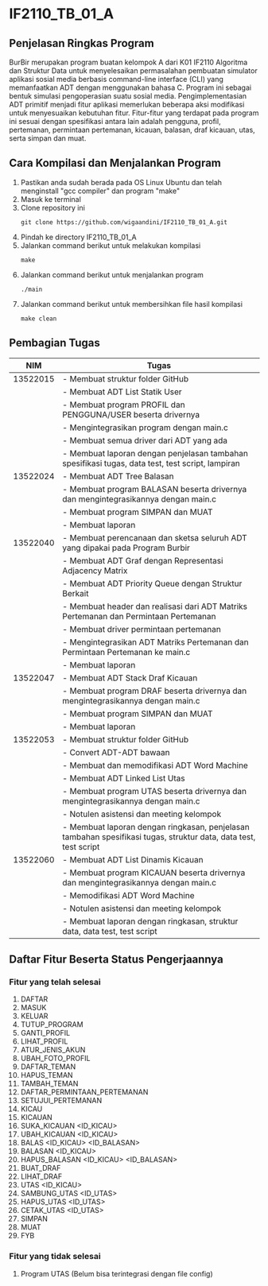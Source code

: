 # IF2110_TB_01_A
## Penjelasan Ringkas Program
BurBir merupakan program buatan kelompok A dari K01 IF2110 Algoritma dan Struktur Data untuk menyelesaikan permasalahan pembuatan simulator aplikasi sosial media berbasis command-line interface (CLI) yang memanfaatkan ADT dengan menggunakan bahasa C. Program ini sebagai bentuk simulasi pengoperasian suatu sosial media. Pengimplementasian ADT primitif menjadi fitur aplikasi memerlukan beberapa aksi modifikasi untuk menyesuaikan kebutuhan fitur. Fitur-fitur yang terdapat pada program ini sesuai dengan spesifikasi antara lain adalah pengguna, profil, pertemanan, permintaan pertemanan, kicauan, balasan, draf kicauan, utas, serta simpan dan muat.

## Cara Kompilasi dan Menjalankan Program
1. Pastikan anda sudah berada pada OS Linux Ubuntu dan telah menginstall "gcc compiler" dan program "make"
2. Masuk ke terminal
3. Clone repository ini
   ```
   git clone https://github.com/wigaandini/IF2110_TB_01_A.git
   ```
4. Pindah ke directory IF2110_TB_01_A
5. Jalankan command berikut untuk melakukan kompilasi
   ```
   make
   ```
6. Jalankan command berikut untuk menjalankan program
   ```
   ./main
   ```
7. Jalankan command berikut untuk membersihkan file hasil kompilasi
   ```
   make clean
   ```

## Pembagian Tugas
| NIM      | Tugas                                                                         |
|----------|-------------------------------------------------------------------------------|
| 13522015 | - Membuat struktur folder GitHub                                              |
|          | - Membuat ADT List Statik User                                               |
|          | - Membuat program PROFIL dan PENGGUNA/USER beserta drivernya                |
|          | - Mengintegrasikan program dengan main.c                                     |
|          | - Membuat semua driver dari ADT yang ada                                    |
|          | - Membuat laporan dengan penjelasan tambahan spesifikasi tugas, data test, test script, lampiran                                        |
| 13522024 | - Membuat ADT Tree Balasan                                                  |
|          | - Membuat program BALASAN beserta drivernya dan mengintegrasikannya dengan main.c |
|          | - Membuat program SIMPAN dan MUAT                                           |
|          | - Membuat laporan                                                            |
| 13522040 | - Membuat perencanaan dan sketsa seluruh ADT yang dipakai pada Program Burbir |
|          | - Membuat ADT Graf dengan Representasi Adjacency Matrix                      |
|          | - Membuat ADT Priority Queue dengan Struktur Berkait                         |
|          | - Membuat header dan realisasi dari ADT Matriks Pertemanan dan Permintaan Pertemanan |
|          | - Membuat driver permintaan pertemanan                                       |
|          | - Mengintegrasikan ADT Matriks Pertemanan dan Permintaan Pertemanan ke main.c |
|          | - Membuat laporan                                                            |
| 13522047 | - Membuat ADT Stack Draf Kicauan                                             |
|          | - Membuat program DRAF beserta drivernya dan mengintegrasikannya dengan main.c |
|          | - Membuat program SIMPAN dan MUAT                                           |
|          | - Membuat laporan                                                            |
| 13522053 | - Membuat struktur folder GitHub                                             |
|          | - Convert ADT-ADT bawaan                                                    |
|          | - Membuat dan memodifikasi ADT Word Machine                                 |
|          | - Membuat ADT Linked List Utas                                              |
|          | - Membuat program UTAS beserta drivernya dan mengintegrasikannya dengan main.c |
|          | - Notulen asistensi dan meeting kelompok                                    |
|          | - Membuat laporan dengan ringkasan, penjelasan tambahan spesifikasi tugas, struktur data, data test, test script |
| 13522060 | - Membuat ADT List Dinamis Kicauan                                          |
|          | - Membuat program KICAUAN beserta drivernya dan mengintegrasikannya dengan main.c |
|          | - Memodifikasi ADT Word Machine                                             |
|          | - Notulen asistensi dan meeting kelompok                                    |
|          | - Membuat laporan dengan ringkasan, struktur data, data test, test script   |


## Daftar Fitur Beserta Status Pengerjaannya
### Fitur yang telah selesai
1. DAFTAR
2. MASUK
3. KELUAR
4. TUTUP_PROGRAM
5. GANTI_PROFIL
6. LIHAT_PROFIL
7. ATUR_JENIS_AKUN
8. UBAH_FOTO_PROFIL
9. DAFTAR_TEMAN
10. HAPUS_TEMAN
11. TAMBAH_TEMAN
12. DAFTAR_PERMINTAAN_PERTEMANAN
13. SETUJUI_PERTEMANAN
14. KICAU
15. KICAUAN
16. SUKA_KICAUAN <ID_KICAU>
17. UBAH_KICAUAN <ID_KICAU>
18. BALAS <ID_KICAU> <ID_BALASAN>
19. BALASAN <ID_KICAU>
20. HAPUS_BALASAN <ID_KICAU> <ID_BALASAN>
21. BUAT_DRAF
22. LIHAT_DRAF
23. UTAS <ID_KICAU>
24. SAMBUNG_UTAS <ID_UTAS> <INDEX>
25. HAPUS_UTAS <ID_UTAS> <INDEX>
26. CETAK_UTAS <ID_UTAS>
27. SIMPAN
28. MUAT
29. FYB

### Fitur yang tidak selesai
1. Program UTAS (Belum bisa terintegrasi dengan file config)

